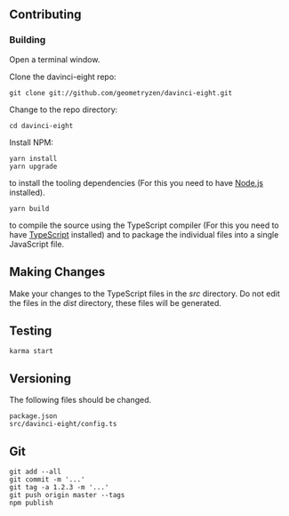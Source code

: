## Contributing

### Building

Open a terminal window.

Clone the davinci-eight repo:
```
git clone git://github.com/geometryzen/davinci-eight.git
```

Change to the repo directory:
```
cd davinci-eight
```

Install NPM:
```
yarn install
yarn upgrade
```
to install the tooling dependencies (For this you need to have [Node.js](http://nodejs.org) installed).

```
yarn build
```
to compile the source using the TypeScript compiler (For this you need to have [TypeScript](http://www.typescriptlang.org) installed) and to package the individual files into a single JavaScript file.

## Making Changes

Make your changes to the TypeScript files in the _src_ directory. Do not edit the files in the _dist_ directory, these files will be generated.

## Testing

```
karma start
```

## Versioning

The following files should be changed.

```
package.json
src/davinci-eight/config.ts
```

## Git

```
git add --all
git commit -m '...'
git tag -a 1.2.3 -m '...'
git push origin master --tags
npm publish
```